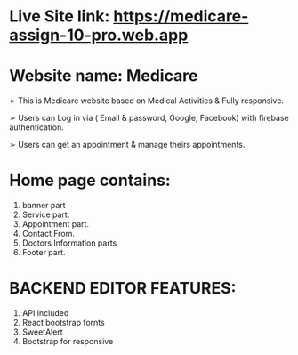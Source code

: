 # Live Site link: https://medicare-assign-10-pro.web.app

# Website name: Medicare
➢ This is Medicare website based on Medical Activities & Fully responsive.

➢ Users can Log in via ( Email & password, Google, Facebook) with firebase 
  authentication.

➢ Users can get an appointment & manage theirs appointments.
# Home page contains:
  1. banner part 
  2. Service part.
  3. Appointment part.
  4. Contact From.
  5. Doctors Information parts
  6. Footer part.

# BACKEND EDITOR FEATURES:
  1. API included
  2. React bootstrap fornts
  3. SweetAlert 
  4. Bootstrap for responsive
